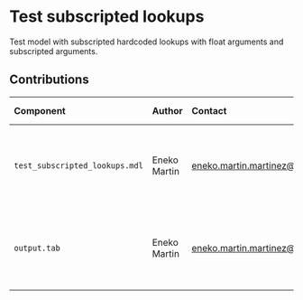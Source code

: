 Test subscripted lookups
========================

Test model with subscripted hardcoded lookups with float arguments and subscripted arguments.

Contributions
-------------

| Component                      | Author          | Contact                         | Date    | Software Version                                      |
|:------------------------------ |:--------------- |:------------------------------- |:-------- |:---------------------------------------------------- |
| `test_subscripted_lookups.mdl` | Eneko Martin    | eneko.martin.martinez@gmail.com | 03/01/22 | Vensim DSS for Windows 7.3.4 double precision (x32)  |
| `output.tab `                  | Eneko Martin    | eneko.martin.martinez@gmail.com | 03/01/22 | Vensim DSS for Windows 7.3.4 double precision (x32)  |
